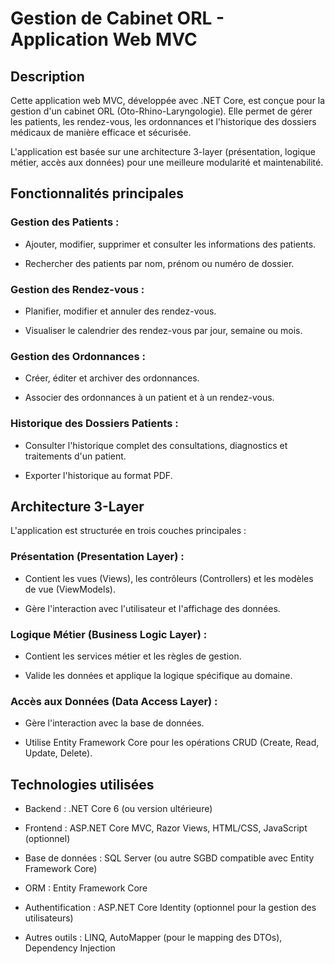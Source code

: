 # Gestion de Cabinet ORL - Application Web MVC

## Description

Cette application web MVC, développée avec .NET Core, est conçue pour la gestion d'un cabinet ORL (Oto-Rhino-Laryngologie). Elle permet de gérer les patients, les rendez-vous, les ordonnances et l'historique des dossiers médicaux de manière efficace et sécurisée.

L'application est basée sur une architecture 3-layer (présentation, logique métier, accès aux données) pour une meilleure modularité et maintenabilité.

## Fonctionnalités principales
### Gestion des Patients :

- Ajouter, modifier, supprimer et consulter les informations des patients.

- Rechercher des patients par nom, prénom ou numéro de dossier.

### Gestion des Rendez-vous :

- Planifier, modifier et annuler des rendez-vous.

- Visualiser le calendrier des rendez-vous par jour, semaine ou mois.

### Gestion des Ordonnances :

- Créer, éditer et archiver des ordonnances.

- Associer des ordonnances à un patient et à un rendez-vous.

### Historique des Dossiers Patients :

- Consulter l'historique complet des consultations, diagnostics et traitements d'un patient.

- Exporter l'historique au format PDF.

## Architecture 3-Layer
L'application est structurée en trois couches principales :

### Présentation (Presentation Layer) :

- Contient les vues (Views), les contrôleurs (Controllers) et les modèles de vue (ViewModels).

- Gère l'interaction avec l'utilisateur et l'affichage des données.

### Logique Métier (Business Logic Layer) :

- Contient les services métier et les règles de gestion.

- Valide les données et applique la logique spécifique au domaine.

### Accès aux Données (Data Access Layer) :

- Gère l'interaction avec la base de données.

- Utilise Entity Framework Core pour les opérations CRUD (Create, Read, Update, Delete).

## Technologies utilisées
- Backend : .NET Core 6 (ou version ultérieure)

- Frontend : ASP.NET Core MVC, Razor Views, HTML/CSS, JavaScript (optionnel)

- Base de données : SQL Server (ou autre SGBD compatible avec Entity Framework Core)

- ORM : Entity Framework Core

- Authentification : ASP.NET Core Identity (optionnel pour la gestion des utilisateurs)

- Autres outils : LINQ, AutoMapper (pour le mapping des DTOs), Dependency Injection
